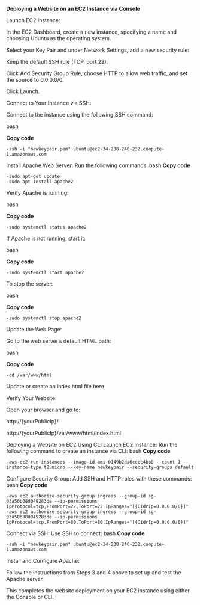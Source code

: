 **Deploying a Website on an EC2 Instance via Console**

Launch EC2 Instance:

In the EC2 Dashboard, create a new instance, specifying a name and choosing Ubuntu as the operating system.

Select your Key Pair and under Network Settings, add a new security rule:

Keep the default SSH rule (TCP, port 22).

Click Add Security Group Rule, choose HTTP to allow web traffic, and set the source to 0.0.0.0/0.

Click Launch.

Connect to Your Instance via SSH:

Connect to the instance using the following SSH command:

bash

**Copy code**

    -ssh -i "newkeypair.pem" ubuntu@ec2-34-238-240-232.compute-1.amazonaws.com


Install Apache Web Server:
Run the following commands:
bash
**Copy code**

    -sudo apt-get update
    -sudo apt install apache2


Verify Apache is running:

bash

**Copy code**

    -sudo systemctl status apache2


If Apache is not running, start it:

bash

**Copy code**

    -sudo systemctl start apache2


To stop the server:

bash

**Copy code**

    -sudo systemctl stop apache2


Update the Web Page:

Go to the web server’s default HTML path:

bash

**Copy code**

    -cd /var/www/html


Update or create an index.html file here.

Verify Your Website:

Open your browser and go to:

http://{yourPublicIp}/

http://{yourPublicIp}/var/www/html/index.html

Deploying a Website on EC2 Using CLI
Launch EC2 Instance:
Run the following command to create an instance via CLI:
bash
**Copy code**

    -aws ec2 run-instances --image-id ami-0149b2da6ceec4bb0 --count 1 --instance-type t2.micro --key-name newkeypair --security-groups default


Configure Security Group:
Add SSH and HTTP rules with these commands:
bash
**Copy code**

    -aws ec2 authorize-security-group-ingress --group-id sg-03a50b08d049283de --ip-permissions IpProtocol=tcp,FromPort=22,ToPort=22,IpRanges="[{CidrIp=0.0.0.0/0}]"
    -aws ec2 authorize-security-group-ingress --group-id sg-03a50b08d049283de --ip-permissions IpProtocol=tcp,FromPort=80,ToPort=80,IpRanges="[{CidrIp=0.0.0.0/0}]"


Connect via SSH:
Use SSH to connect:
bash
**Copy code**

    -ssh -i "newkeypair.pem" ubuntu@ec2-34-238-240-232.compute-1.amazonaws.com


Install and Configure Apache:

Follow the instructions from Steps 3 and 4 above to set up and test the Apache server.

This completes the website deployment on your EC2 instance using either the Console or CLI.
